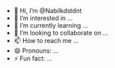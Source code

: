 - 👋 Hi, I’m @Nabilkdstdnt
- 👀 I’m interested in ...
- 🌱 I’m currently learning ...
- 💞️ I’m looking to collaborate on ...
- 📫 How to reach me ...
- 😄 Pronouns: ...
- ⚡ Fun fact: ...

<!---
Nabilkdstdnt/Nabilkdstdnt is a ✨ special ✨ repository because its `README.md` (this file) appears on your GitHub profile.
You can click the Preview link to take a look at your changes.
--->
